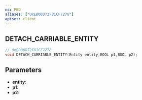 ```yaml
---
ns: PED
aliases: ["0xED00D72F81CF7278"]
apiset: client
---
```

## DETACH_CARRIABLE_ENTITY

```c
// 0xED00D72F81CF7278
void DETACH_CARRIABLE_ENTITY(Entity entity,BOOL p1,BOOL p2);
```


## Parameters
* **entity**:
* **p1**:
* **p2**: